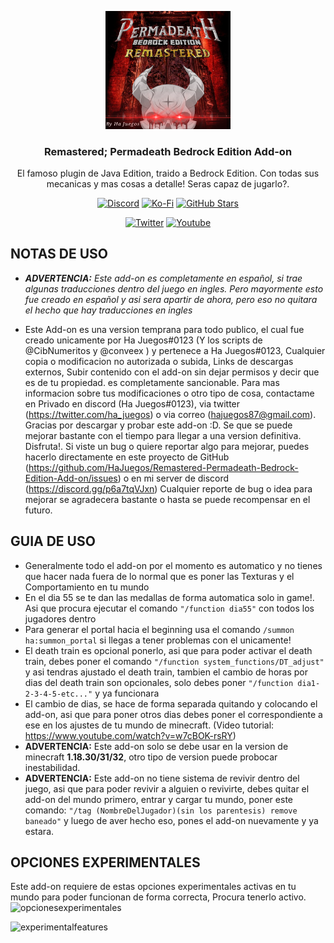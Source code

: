 <p align="center">
  <img src="https://github.com/HaJuegos/Remastered-Permadeath-Bedrock-Edition-Add-on/raw/main/Comportamientos/dia_0_archivos/pack_icon.png" alt="Perma Icon" width=200>
  <h3 align="center">Remastered; Permadeath Bedrock Edition Add-on</h3>
  
 <p align="center">
El famoso plugin de Java Edition, traido a Bedrock Edition. Con todas sus mecanicas y mas cosas a detalle! Seras capaz de jugarlo?.</p>
</p>

<p align="center">
  <a href="https://discord.gg/p6a7tqVJxn"><img src="https://img.shields.io/discord/782053401281429504?style=plastic&color=red&logo=discord&label=Server%20de%20Discord" alt="Discord "/></a>
  <a href="https://ko-fi.com/hajuegos0710"><img src="https://img.shields.io/npm/v/express?url=https://ko-fi.com/hajuegos0710&style=plastic&logo=kofi&label=Pagina%20De%20Donaciones&color=inactive" alt="Ko-Fi "/></a>
  <a href="https://github.com/HaJuegos/Remastered-Permadeath-Bedrock-Edition-Add-on"><img src="https://img.shields.io/github/stars/HaJuegos/Remastered-Permadeath-Bedrock-Edition-Add-on?label=Total%20de%20Estrellas&style=plastic&logo=github&color=blueviolet" alt="GitHub Stars "/></a>
</p>
<p align="center">
  <a href="https://twitter.com/ha_juegos?s=09"><img src="https://img.shields.io/twitter/follow/ha_juegos?style=plastic&color=success&logo=twitter&label=Seguidores" alt="Twitter "/></a>
  <a href="https://www.youtube.com/watch?v=SWd6QM0TTJo"><img src="https://img.shields.io/youtube/views/SWd6QM0TTJo?style=plastic&logo=youtube&color=red&label=Vistas%20Del%20Tutorial" alt="Youtube "/></a>
</p>


## NOTAS DE USO

- _**ADVERTENCIA:** Este add-on es completamente en español, si trae algunas traducciones dentro del juego en ingles. Pero mayormente esto fue creado en español y asi sera apartir de ahora, pero eso no quitara el hecho que hay traducciones en ingles_

- Este Add-on es una version temprana para todo publico, el cual fue creado unicamente por Ha Juegos#0123 (Y los scripts de @CibNumeritos y @conveex ) y pertenece a Ha Juegos#0123, Cualquier copia o modificacion no autorizada o subida, Links de descargas externos, Subir contenido con el add-on sin dejar permisos y decir que es de tu propiedad. es completamente sancionable. Para mas informacion sobre tus modificaciones o otro tipo de cosa, contactame en Privado en discord (Ha Juegos#0123), via twitter (https://twitter.com/ha_juegos) o via correo (hajuegos87@gmail.com). Gracias por descargar y probar este add-on :D. Se que se puede mejorar bastante con el tiempo para llegar a una version definitiva. Disfruta!. Si viste un bug o quiere reportar algo para mejorar, puedes hacerlo directamente en este proyecto de GitHub (https://github.com/HaJuegos/Remastered-Permadeath-Bedrock-Edition-Add-on/issues) o en mi server de discord (https://discord.gg/p6a7tqVJxn) Cualquier reporte de bug o idea para mejorar se agradecera bastante o hasta se puede recompensar en el futuro.

## GUIA DE USO

- Generalmente todo el add-on por el momento es automatico y no tienes que hacer nada fuera de lo normal que es poner las Texturas y el Comportamiento en tu mundo
- En el dia 55 se te dan las medallas de forma automatica solo in game!. Asi que procura ejecutar el comando ```"/function dia55"``` con todos los jugadores dentro
- Para generar el portal hacia el beginning usa el comando ```/summon ha:summon_portal``` si llegas a tener problemas con el unicamente!
- El death train es opcional ponerlo, asi que para poder activar el death train, debes poner el comando ```"/function system_functions/DT_adjust"``` y asi tendras ajustado el death train, tambien el cambio de horas por dias del death train son opcionales, solo debes poner ```"/function dia1-2-3-4-5-etc..."``` y ya funcionara
- El cambio de dias, se hace de forma separada quitando y colocando el add-on, asi que para poner otros dias debes poner el correspondiente a ese en los ajustes de tu mundo de minecraft. (Video tutorial: https://www.youtube.com/watch?v=w7cBOK-rsRY)
- **ADVERTENCIA:** Este add-on solo se debe usar en la version de minecraft __1.18.30/31/32__, otro tipo de version puede probocar inestabilidad.
- **ADVERTENCIA:** Este add-on no tiene sistema de revivir dentro del juego, asi que para poder revivir a alguien o revivirte, debes quitar el add-on del mundo primero, entrar y cargar tu mundo, poner este comando: ```"/tag (NombreDelJugador)(sin los parentesis) remove baneado"``` y luego de aver hecho eso, pones el add-on nuevamente y ya estara.

## OPCIONES EXPERIMENTALES

Este add-on requiere de estas opciones experimentales activas en tu mundo para poder funcionan de forma correcta, Procura tenerlo activo.
![opcionesexperimentales](https://cdn.discordapp.com/attachments/964653057390546954/986383842061467668/oldui.png)
  
![experimentalfeatures](https://cdn.discordapp.com/attachments/964653057390546954/986383842287955988/buttonen.png)
